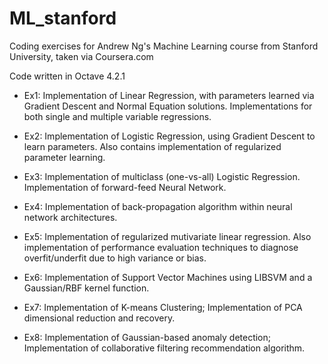# ML_stanford
Coding exercises for Andrew Ng's Machine Learning course from Stanford University, taken via Coursera.com

Code written in Octave 4.2.1

* Ex1: Implementation of Linear Regression, with parameters learned via Gradient Descent and Normal Equation solutions.  Implementations for both single and multiple variable regressions.

* Ex2: Implementation of Logistic Regression, using Gradient Descent to learn parameters.  Also contains implementation of regularized parameter learning.

* Ex3: Implementation of multiclass (one-vs-all) Logistic Regression.  Implementation of forward-feed Neural Network.

* Ex4: Implementation of back-propagation algorithm within neural network architectures.

* Ex5: Implementation of regularized mutivariate linear regression.  Also implementation of performance evaluation techniques to diagnose overfit/underfit due to high variance or bias.

* Ex6: Implementation of Support Vector Machines using LIBSVM and a Gaussian/RBF kernel function.

* Ex7: Implementation of K-means Clustering; Implementation of PCA dimensional reduction and recovery.

* Ex8: Implementation of Gaussian-based anomaly detection; Implementation of collaborative filtering recommendation algorithm.
